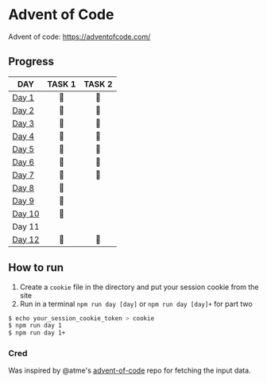 # Advent of Code

Advent of code: https://adventofcode.com/

## Progress

| DAY                                                                             | TASK 1 | TASK 2 |
| ------------------------------------------------------------------------------- | :----: | :----: |
| [Day 1](https://github.com/kotlinski/advent-of-code/tree/main/src/2021/day-01)  |   🌟   |   🌟   |
| [Day 2](https://github.com/kotlinski/advent-of-code/tree/main/src/2021/day-02)  |   🌟   |   🌟   |
| [Day 3](https://github.com/kotlinski/advent-of-code/tree/main/src/2021/day-03)  |   🌟   |   🌟   |
| [Day 4](https://github.com/kotlinski/advent-of-code/tree/main/src/2021/day-04)  |   🌟   |   🌟   |
| [Day 5](https://github.com/kotlinski/advent-of-code/tree/main/src/2021/day-05)  |   🌟   |   🌟   |
| [Day 6](https://github.com/kotlinski/advent-of-code/tree/main/src/2021/day-06)  |   🌟   |   🌟   |
| [Day 7](https://github.com/kotlinski/advent-of-code/tree/main/src/2021/day-07)  |   🌟   |   🌟   |
| [Day 8](https://github.com/kotlinski/advent-of-code/tree/main/src/2021/day-08)  |   🌟   |        |
| [Day 9](https://github.com/kotlinski/advent-of-code/tree/main/src/2021/day-09)  |   🌟   |        |
| [Day 10](https://github.com/kotlinski/advent-of-code/tree/main/src/2021/day-10) |   🌟   |
| Day 11                                                                          |
| [Day 12](https://github.com/kotlinski/advent-of-code/tree/main/src/2021/day-12) |   🌟   |   🌟   |

## How to run

1. Create a `cookie` file in the directory and put your session cookie from the site
2. Run in a terminal `npm run day [day]` or `npm run day [day]+` for part two

```sh
$ echo your_session_cookie_token > cookie
$ npm run day 1
$ npm run day 1+
```

### Cred

Was inspired by @atme's [advent-of-code](https://github.com/atme/advent-of-code-2021) repo for fetching the input data.
